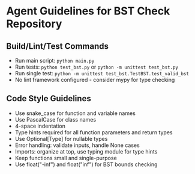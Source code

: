 # Agent Guidelines for BST Check Repository

## Build/Lint/Test Commands
- Run main script: `python main.py`
- Run tests: `python test_bst.py` or `python -m unittest test_bst.py`
- Run single test: `python -m unittest test_bst.TestBST.test_valid_bst`
- No lint framework configured - consider mypy for type checking

## Code Style Guidelines
- Use snake_case for function and variable names
- Use PascalCase for class names
- 4-space indentation
- Type hints required for all function parameters and return types
- Use Optional[Type] for nullable types
- Error handling: validate inputs, handle None cases
- Imports: organize at top, use typing module for type hints
- Keep functions small and single-purpose
- Use float("-inf") and float("inf") for BST bounds checking